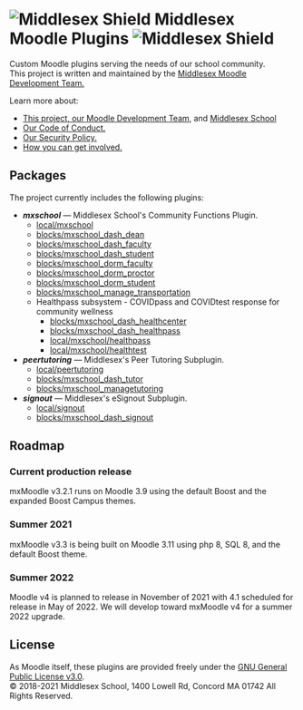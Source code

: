 # ![Middlesex Shield](/assets/mx_shield.png) Middlesex Moodle Plugins ![Middlesex Shield](/assets/mx_shield.png)
Custom Moodle plugins serving the needs of our school community. \
This project is written and maintained by the [Middlesex Moodle Development Team.](/docs/ABOUT_US.md)

Learn more about:
- [This project, our Moodle Development Team,](/docs/ABOUT_US.md) and [Middlesex School](https://mxschool.edu)
- [Our Code of Conduct.](/docs/CODE_OF_CONDUCT.md)
- [Our Security Policy.](/docs/SECURITY.md)
- [How you can get involved.](/docs/CONTRIBUTING.md)

## Packages
The project currently includes the following plugins:
- **_mxschool_** — Middlesex School's Community Functions Plugin.
    - [local/mxschool](/local/mxschool/README.md)
    - [blocks/mxschool_dash_dean](/blocks/mxschool_dash_dean/README.md)
    - [blocks/mxschool_dash_faculty](/blocks/mxschool_dash_faculty/README.md)
    - [blocks/mxschool_dash_student](/blocks/mxschool_dash_student/README.md)
    - [blocks/mxschool_dorm_faculty](/blocks/mxschool_dorm_faculty/README.md)
    - [blocks/mxschool_dorm_proctor](/blocks/mxschool_dorm_proctor/README.md)
    - [blocks/mxschool_dorm_student](/blocks/mxschool_dorm_student/README.md)
    - [blocks/mxschool_manage_transportation](/blocks/mxschool_manage_transportation/README.md)
    - Healthpass subsystem - COVIDpass and COVIDtest response for community wellness
        - [blocks/mxschool_dash_healthcenter](/blocks/mxschool_dash_healthcenter/README.md)
        - [blocks/mxschool_dash_healthpass](/blocks/mxschool_dash_healthpass/README.md)
        - [local/mxschool/healthpass](/local_mxschool/healthpass/README.md)
        - [local/mxschool/healthtest](/local/mxschool/healthtest/README.md)        
- **_peertutoring_** — Middlesex's Peer Tutoring Subplugin.
    - [local/peertutoring](/local/peertutoring/README.md)
    - [blocks/mxschool_dash_tutor](/blocks/mxschool_dash_tutor/README.md)
    - [blocks/mxschool_managetutoring](/blocks/mxschool_manage_tutoring/README.md)
- **_signout_** — Middlesex's eSignout Subplugin.
    - [local/signout](/local/signout/README.md)
    - [blocks/mxschool_dash_signout](/blocks/mxschool_dash_signout/README.md)

## Roadmap
### Current production release
mxMoodle v3.2.1 runs on Moodle 3.9 using the default Boost and the expanded Boost Campus themes.

### Summer 2021
mxMoodle v3.3 is being built on Moodle 3.11 using php 8, SQL 8, and the default Boost theme.

### Summer 2022
Moodle v4 is planned to release in November of 2021 with 4.1 scheduled for release in May of 2022.
We will develop toward mxMoodle v4 for a summer 2022 upgrade.

## License
As Moodle itself, these plugins are provided freely under the [GNU General Public License v3.0](/COPYING.txt). </br>
© 2018-2021 Middlesex School, 1400 Lowell Rd, Concord MA 01742 All Rights Reserved.
